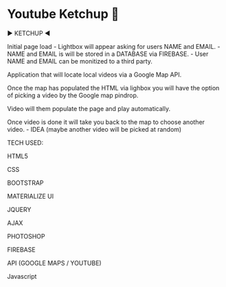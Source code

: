 # Youtube Ketchup :red_circle:

:arrow_forward: KETCHUP :arrow_backward:

Initial page load - Lightbox will appear asking for users NAME and EMAIL. - NAME and EMAIL is will be stored in a DATABASE via FIREBASE. - User NAME and EMAIL can be monitized to a third party.

Application that will locate local videos via a Google Map API.

Once the map has populated the HTML via lighbox you will have the option of picking a video by the Google map pindrop.

Video will them populate the page and play automatically.

Once video is done it will take you back to the map to choose another video. - IDEA (maybe another video will be picked at random)

TECH USED:

HTML5

CSS

BOOTSTRAP

MATERIALIZE UI

JQUERY

AJAX

PHOTOSHOP

FIREBASE

API (GOOGLE MAPS / YOUTUBE)

Javascript
